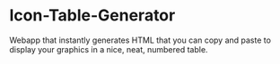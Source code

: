 # Icon-Table-Generator
Webapp that instantly generates HTML that you can copy and paste to display your graphics in a nice, neat, numbered table.
